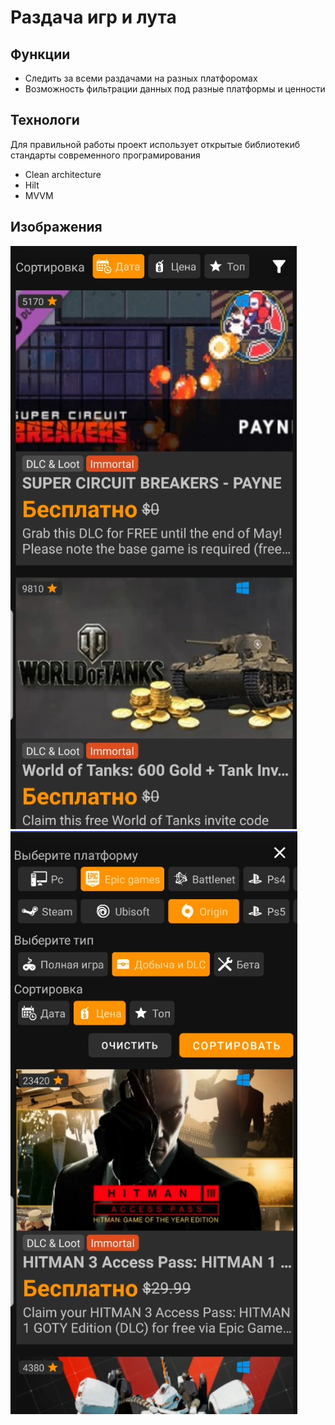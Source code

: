 # Раздача игр и лута


## Функции
- Следить за всеми раздачами на разных платфоромах
- Возможность фильтрации данных под разные платформы и ценности

## Технологи

Для правильной работы проект использует открытые библиотекиб стандарты современного програмирования 
- Clean architecture
- Hilt
- MVVM

## Изображения

![Def](https://github.com/Maandraj/GiveawayApp/blob/master/Images/Def.png?raw=false)
![Filter](https://github.com/Maandraj/GiveawayApp/blob/master/Images/Filter.png?raw=false)

